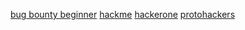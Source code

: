 [bug bounty beginner](https://sectigostore.com/blog/bug-bounty-training-for-beginners-how-to-become-a-bug-bounty-hunter/)
[hackme](https://tryhackme.com/room/adventofcyber3?fbclid=IwAR39xJ2FQ4I6nyIzNMEtLFocQ22e7IsOTCTRVJFAdN1qfV9AjQ82_i6U3FI)
[hackerone](https://hackerone.com/)
[protohackers](https://protohackers.com/problem/2)

